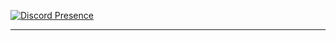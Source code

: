 
  [![Discord Presence](https://lanyard.cnrad.dev/api/900138436357402703)](https://discord.com/users/900138436357402703)
<hr>

<br>
